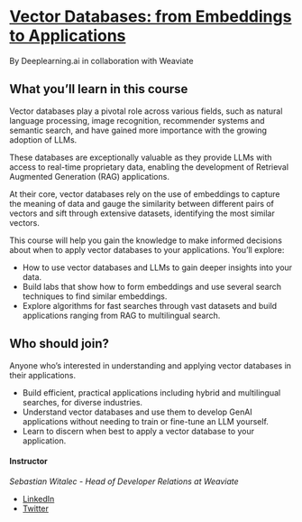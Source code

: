 # [Vector Databases: from Embeddings to Applications](https://www.deeplearning.ai/short-courses/vector-databases-embeddings-applications/)
By Deeplearning.ai in collaboration with Weaviate

## What you’ll learn in this course

Vector databases play a pivotal role across various fields, such as natural language processing, image recognition, recommender systems and semantic search, and have gained more importance with the growing adoption of LLMs. 

These databases are exceptionally valuable as they provide LLMs with access to real-time proprietary data, enabling the development of Retrieval Augmented Generation (RAG) applications.

At their core, vector databases rely on the use of embeddings to capture the meaning of data and gauge the similarity between different pairs of vectors and sift through extensive datasets, identifying the most similar vectors. 

This course will help you gain the knowledge to make informed decisions about when to apply vector databases to your applications. You’ll explore:

- How to use vector databases and LLMs to gain deeper insights into your data.
- Build labs that show how to form embeddings and use several search techniques to find similar embeddings.
- Explore algorithms for fast searches through vast datasets and build applications ranging from RAG to multilingual search.

## Who should join?

Anyone who’s interested in understanding and applying vector databases in their applications.



- Build efficient, practical applications including hybrid and multilingual searches, for diverse industries.
- Understand vector databases and use them to develop GenAI applications without needing to train or fine-tune an LLM yourself.
- Learn to discern when best to apply a vector database to your application.

#### Instructor 

*Sebastian Witalec - Head of Developer Relations at Weaviate*

- [LinkedIn](https://www.linkedin.com/in/sebawita/)
- [Twitter](https://twitter.com/sebawita)

